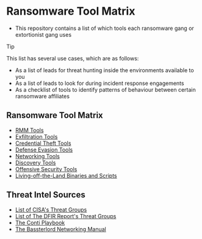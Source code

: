 # Ransomware Tool Matrix
- This repository contains a list of which tools each ransomware gang or extortionist gang uses

> [!TIP]
>  This list has several use cases, which are as follows:
> - As a list of leads for threat hunting inside the environments available to you
> - As a list of leads to look for during incident response engagements
> - As a checklist of tools to identify patterns of behaviour between certain ransomware affiliates

## Ransomware Tool Matrix
- [RMM Tools](https://github.com/BushidoUK/Ransomware-Tool-Matrix/blob/main/Tools/RMM-Tools.md)
- [Exfiltration Tools](https://github.com/BushidoUK/Ransomware-Tool-Matrix/blob/main/Tools/Exfiltration.md)
- [Credential Theft Tools](https://github.com/BushidoUK/Ransomware-Tool-Matrix/blob/main/Tools/CredentialTheft.md)
- [Defense Evasion Tools](https://github.com/BushidoUK/Ransomware-Tool-Matrix/blob/main/Tools/DefenseEvasion.md)
- [Networking Tools](https://github.com/BushidoUK/Ransomware-Tool-Matrix/blob/main/Tools/Networking.md)
- [Discovery Tools](https://github.com/BushidoUK/Ransomware-Tool-Matrix/blob/main/Tools/DiscoveryEnum.md)
- [Offensive Security Tools](https://github.com/BushidoUK/Ransomware-Tool-Matrix/blob/main/Tools/Offsec.md)
- [Living-off-the-Land Binaries and Scripts](https://github.com/BushidoUK/Ransomware-Tool-Matrix/blob/main/Tools/LOLBAS.md)

## Threat Intel Sources
- [List of CISA's Threat Groups](https://github.com/BushidoUK/Ransomware-Tool-Matrix/blob/main/CISAThreatGroups.md)
- [List of The DFIR Report's Threat Groups](https://github.com/BushidoUK/Ransomware-Tool-Matrix/blob/main/TheDFIRReportGroups.md)
- [The Conti Playbook](https://blog.talosintelligence.com/conti-leak-translation/)
- [The Bassterlord Networking Manual](https://ecirtam.net/autoblogs/autoblogs/wwwecirtamnetlinks_0241ee9d15822b0727e62c15c61de467d47742f3/media/eb33778a.2021-08-3120-20Bassterlord20FishEye20Networking20Manual20X.pdf)
